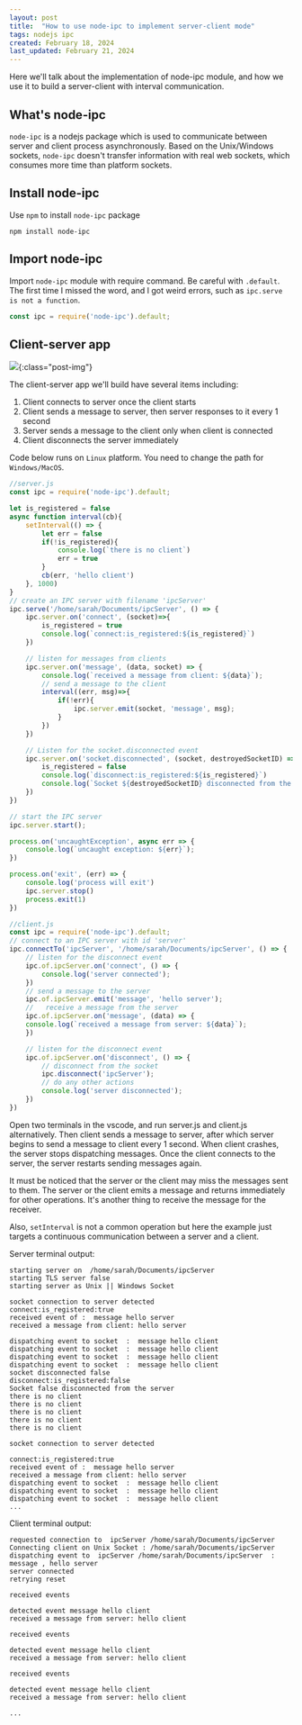 ```yaml
---
layout: post
title:  "How to use node-ipc to implement server-client mode"
tags: nodejs ipc
created: February 18, 2024
last_updated: February 21, 2024
---
```

Here we'll talk about the implementation of node-ipc module, and how we use it to build a server-client with interval communication.
<!--more-->

## What's node-ipc

`node-ipc` is a nodejs package which is used to communicate between server and client process asynchronously.  Based on the Unix/Windows sockets, `node-ipc` doesn't transfer information with real web sockets, which consumes more time than platform sockets.



## Install node-ipc

Use `npm` to install `node-ipc` package
```
npm install node-ipc
```



## Import node-ipc

Import `node-ipc` module with require command. Be careful with `.default`. The first time I missed the word, and I got weird errors, such as `ipc.serve is not a function`.

```javascript
const ipc = require('node-ipc').default;
```



## Client-server app

![](../../../assets/images/2024-2-19-node-ipc.svg){:class="post-img"}

The client-server app we'll build have several items including:

1. Client connects to server once the client starts
2. Client sends a message to server, then server responses to it every 1 second
3. Server sends a message to the client only when client is connected
4. Client disconnects the server immediately

Code below runs on `Linux` platform. You need to change the path for `Windows/MacOS`.

```javascript
//server.js
const ipc = require('node-ipc').default;

let is_registered = false
async function interval(cb){
    setInterval(() => {
        let err = false
        if(!is_registered){
            console.log(`there is no client`)
            err = true
        }
        cb(err, 'hello client')
    }, 1000)
}
// create an IPC server with filename 'ipcServer'
ipc.serve('/home/sarah/Documents/ipcServer', () => {
    ipc.server.on('connect', (socket)=>{
        is_registered = true
        console.log(`connect:is_registered:${is_registered}`)
    })

    // listen for messages from clients
    ipc.server.on('message', (data, socket) => {
        console.log(`received a message from client: ${data}`);
        // send a message to the client
        interval((err, msg)=>{
            if(!err){
                ipc.server.emit(socket, 'message', msg);
            }
        })
    })

    // Listen for the socket.disconnected event
    ipc.server.on('socket.disconnected', (socket, destroyedSocketID) => {
        is_registered = false
        console.log(`disconnect:is_registered:${is_registered}`)
        console.log(`Socket ${destroyedSocketID} disconnected from the server`)
    })
})

// start the IPC server
ipc.server.start();

process.on('uncaughtException', async err => {
    console.log(`uncaught exception: ${err}`);
})

process.on('exit', (err) => {
    console.log('process will exit')
    ipc.server.stop()
    process.exit(1)
})
```

```javascript
//client.js
const ipc = require('node-ipc').default;
// connect to an IPC server with id 'server'
ipc.connectTo('ipcServer', '/home/sarah/Documents/ipcServer', () => {
    // listen for the disconnect event
    ipc.of.ipcServer.on('connect', () => {
        console.log('server connected');
    })
    // send a message to the server
    ipc.of.ipcServer.emit('message', 'hello server');
    //   receive a message from the server
    ipc.of.ipcServer.on('message', (data) => {
    console.log(`received a message from server: ${data}`);
    })

    // listen for the disconnect event
    ipc.of.ipcServer.on('disconnect', () => {
        // disconnect from the socket
        ipc.disconnect('ipcServer');
        // do any other actions
        console.log('server disconnected');
    })
})
```

Open two terminals in the vscode,  and run server.js and client.js alternatively. Then client sends a message to server,  after which server begins to send a message to client every 1 second. When client crashes, the server stops dispatching messages. Once the client connects to the server, the server restarts sending messages again.

It must be noticed that the server or the client may miss the messages sent to them. The server or the client emits a message and returns immediately for other operations. It's another thing to receive the message for the receiver.

Also, `setInterval` is not a common operation but here the example just targets a continuous communication between a server and a client.

Server terminal output:

```
starting server on  /home/sarah/Documents/ipcServer
starting TLS server false
starting server as Unix || Windows Socket

socket connection to server detected
connect:is_registered:true
received event of :  message hello server
received a message from client: hello server

dispatching event to socket  :  message hello client
dispatching event to socket  :  message hello client
dispatching event to socket  :  message hello client
dispatching event to socket  :  message hello client
socket disconnected false
disconnect:is_registered:false
Socket false disconnected from the server
there is no client
there is no client
there is no client
there is no client
there is no client

socket connection to server detected

connect:is_registered:true
received event of :  message hello server
received a message from client: hello server
dispatching event to socket  :  message hello client
dispatching event to socket  :  message hello client
dispatching event to socket  :  message hello client
...
```

Client terminal output:

```
requested connection to  ipcServer /home/sarah/Documents/ipcServer
Connecting client on Unix Socket : /home/sarah/Documents/ipcServer
dispatching event to  ipcServer /home/sarah/Documents/ipcServer  :  message , hello server
server connected
retrying reset

received events

detected event message hello client
received a message from server: hello client

received events

detected event message hello client
received a message from server: hello client

received events

detected event message hello client
received a message from server: hello client

...
```

